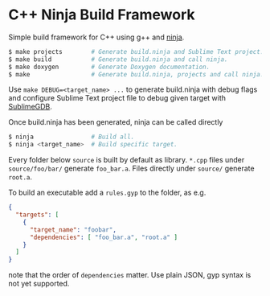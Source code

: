 C++ Ninja Build Framework
=========================

Simple build framework for C++ using g++ and
[ninja](http://martine.github.io/ninja).

```bash
$ make projects        # Generate build.ninja and Sublime Text project.
$ make build           # Generate build.ninja and call ninja.
$ make doxygen         # Generate Doxygen documentation.
$ make                 # Generate build.ninja, projects and call ninja.
```

Use ``make DEBUG=<target_name> ...`` to generate build.ninja with debug
flags and configure Sublime Text project file to debug given target with
[SublimeGDB](https://github.com/quarnster/SublimeGDB).

Once build.ninja has been generated, ninja can be called directly

```bash
$ ninja                # Build all.
$ ninja <target_name>  # Build specific target.
```

Every folder below ``source`` is built by default as library. ``*.cpp`` files
under ``source/foo/bar/`` generate ``foo_bar.a``. Files directly under
``source/`` generate ``root.a``.

To build an executable add a ``rules.gyp`` to the folder, as e.g.

```JSON
{
  "targets": [
    {
      "target_name": "foobar",
      "dependencies": [ "foo_bar.a", "root.a" ]
    }
  ]
}
```

note that the order of ``dependencies`` matter. Use plain JSON, gyp syntax is
not yet supported.
